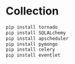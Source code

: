 # Collection

```python
pip install tornado
pip install SQLALchemy
pip install apscheduler
pip install pymongo
pip install celery
pip install eventlet
```